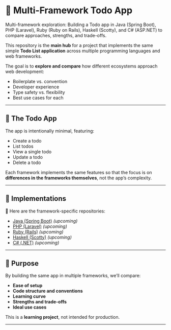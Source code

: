 # 🧰 Multi-Framework Todo App
Multi-framework exploration: Building a Todo app in Java (Spring Boot), PHP (Laravel), Ruby (Ruby on Rails), Haskell (Scotty), and C# (ASP.NET) to compare approaches, strengths, and trade-offs.

This repository is the **main hub** for a project that implements the same simple **Todo List application** across multiple programming languages and web frameworks.

The goal is to **explore and compare** how different ecosystems approach web development:

* Boilerplate vs. convention
* Developer experience
* Type safety vs. flexibility
* Best use cases for each

---

## 📝 The Todo App

The app is intentionally minimal, featuring:

* Create a todo
* List todos
* View a single todo
* Update a todo
* Delete a todo

Each framework implements the same features so that the focus is on **differences in the frameworks themselves**, not the app’s complexity.

---

## 🚀 Implementations

🔗 Here are the framework-specific repositories:

* [Java (Spring Boot)]() *(upcoming)*
* [PHP (Laravel)]() *(upcoming)*
* [Ruby (Rails)]() *(upcoming)*
* [Haskell (Scotty)]() *(upcoming)*
* [C# (.NET)]() *(upcoming)*

---

## 🎯 Purpose

By building the same app in multiple frameworks, we’ll compare:

* **Ease of setup**
* **Code structure and conventions**
* **Learning curve**
* **Strengths and trade-offs**
* **Ideal use cases**

This is a **learning project**, not intended for production.

---

